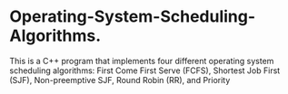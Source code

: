 # Operating-System-Scheduling-Algorithms.
This is a C++ program that implements four different operating system scheduling algorithms: First Come First Serve (FCFS), Shortest Job First (SJF), Non-preemptive SJF, Round Robin (RR), and Priority
